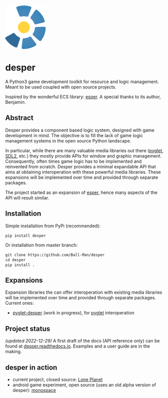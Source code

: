 ![desper logo](https://github.com/Ball-Man/desper/blob/master/assets/desper-logo-raw.png?raw=true)
# desper
A Python3 game development toolkit for resource and logic management.
Meant to be used coupled with open source projects.

Inspired by the wonderful ECS library: [esper](https://github.com/benmoran56/esper). A special thanks to its author, Benjamin.

## Abstract
Desper provides a component based logic system, designed with game development in mind. The objective is to fill the lack of game logic management systems in the open source Python landscape.

In particular, while there are many valuable media libraries out there ([pyglet](https://github.com/pyglet/pyglet), [SDL2](https://github.com/py-sdl/py-sdl2), etc.) they mostly provide APIs for window and graphic management. Consequently, often times game logic has to be implemented and reinvented from scratch. Desper provides a minimal expandable API that aims at obtaining interoperation with these powerful media libraries. These expansions will be implemented over time and provided through separate packages.

The project started as an expansion of [esper](https://github.com/benmoran56/esper), hence many aspects of the API will result similar.

## Installation
Simple installation from PyPi (recommended):
```
pip install desper
```

Or installation from master branch:
```
git clone https://github.com/Ball-Man/desper
cd desper
pip install .
```

## Expansions
Expansion libraries the can offer interoperation with existing media libraries will be implemented over time and provided through separate packages. Current ones:

- [pyglet-desper](https://github.com/Ball-Man/pyglet-desper/) (work in progress), for [pyglet](https://github.com/pyglet/pyglet) interoperation

## Project status
*(updated 2022-12-29)*
A first draft of the docs (API reference only) can be found at [desper.readthedocs.io](https://desper.readthedocs.io/en/latest/). Examples and a user guide are in the making.

## desper in action
* current project, closed source: [Lone Planet](https://fmistri.it/lone/index.html)
* android game experiment, open source (uses an old alpha version of desper): [monospace](https://github.com/Ball-Man/monospace)
